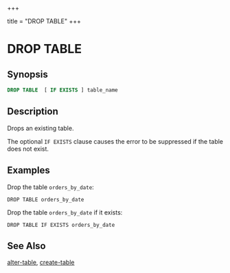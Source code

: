 +++

title = "DROP TABLE"
+++

DROP TABLE
==========

Synopsis
--------

``` sql
DROP TABLE  [ IF EXISTS ] table_name
```

Description
-----------

Drops an existing table.

The optional `IF EXISTS` clause causes the error to be suppressed if the table does not exist.

Examples
--------

Drop the table `orders_by_date`:

    DROP TABLE orders_by_date

Drop the table `orders_by_date` if it exists:

    DROP TABLE IF EXISTS orders_by_date

See Also
--------

[alter-table](./alter-table.html), [create-table](./create-table.html)
